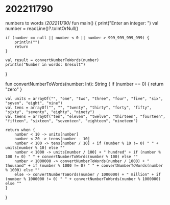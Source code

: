 # 202211790
numbers to words
/*202211790*/
fun main() {
    print("Enter an integer: ")
    val number = readLine()?.toIntOrNull()

    if (number == null || number < 0 || number > 999_999_999_999) {
        println("")
        return
    }

    val result = convertNumberToWords(number)
    println("Number in words: $result")
}

fun convertNumberToWords(number: Int): String {
    if (number == 0) {
        return "zero"
    }

    val units = arrayOf("", "one", "two", "three", "four", "five", "six", "seven", "eight", "nine")
    val tens = arrayOf("", "", "twenty", "thirty", "forty", "fifty", "sixty", "seventy", "eighty", "ninety")
    val teens = arrayOf("ten", "eleven", "twelve", "thirteen", "fourteen", "fifteen", "sixteen", "seventeen", "eighteen", "nineteen")

    return when {
        number < 10 -> units[number]
        number < 20 -> teens[number - 10]
        number < 100 -> tens[number / 10] + if (number % 10 != 0) " " + units[number % 10] else ""
        number < 1000 -> units[number / 100] + " hundred" + if (number % 100 != 0) " " + convertNumberToWords(number % 100) else ""
        number < 1000000 -> convertNumberToWords(number / 1000) + " thousand" + if (number % 1000 != 0) " " + convertNumberToWords(number % 1000) else ""
        else -> convertNumberToWords(number / 1000000) + " million" + if (number % 1000000 != 0) " " + convertNumberToWords(number % 1000000) else ""
    }
}

